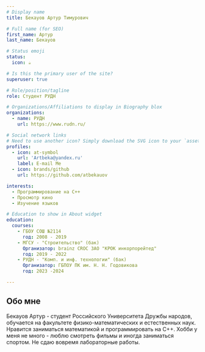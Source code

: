 ```yaml
---
# Display name
title: Бекауов Артур Тимурович

# Full name (for SEO)
first_name: Артур
last_name: Бекауов

# Status emoji
status:
  icon: ☕️

# Is this the primary user of the site?
superuser: true

# Role/position/tagline
role: Студент РУДН

# Organizations/Affiliations to display in Biography blox
organizations:
  - name: РУДН
    url: https://www.rudn.ru/

# Social network links
# Need to use another icon? Simply download the SVG icon to your `assets/media/icons/` folder.
profiles:
  - icon: at-symbol
    url: 'Artbeka@yandex.ru'
    label: E-mail Me
  - icon: brands/github
    url: https://github.com/atbekauov

interests:
  - Программирование на C++
  - Просмотр кино
  - Изучение языков 

# Education to show in About widget
education:
  courses:
    - ГБОУ СОШ №2114 
      год: 2008 - 2019
    - МГСУ - "Cтроительство" (бак)
      Организатор: brainz CROC ЗАО "КРОК инкорпорейтед"
      год: 2019 - 2022
    - РУДН - "Комп. и инф. технологии" (бак)
      Организатор: ГБПОУ ПК им. Н. Н. Годовикова
      год: 2023 -2024

---
```


## Обо мне

Бекауов Артур - студент Российского Университета Дружбы народов, обучается на факультете физико-математических и естественных наук. Нравится заниматься математикой и программировать на С++. Хобби у меня не много - люблю смотреть фильмы и иногда заниматься спортом. Не сдаю вовремя лабораторные работы.

